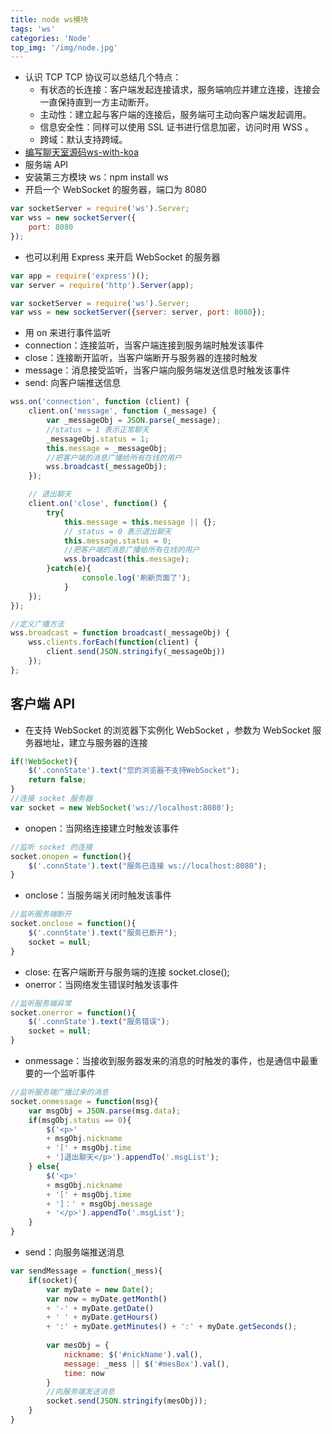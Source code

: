 ```yaml
---
title: node ws模块
tags: 'ws'
categories: 'Node'
top_img: '/img/node.jpg'
---
```


<ul><li>认识 TCP
TCP 协议可以总结几个特点：<ul><li>有状态的长连接：客户端发起连接请求，服务端响应并建立连接，连接会一直保持直到一方主动断开。</li><li>主动性：建立起与客户端的连接后，服务端可主动向客户端发起调用。</li><li>信息安全性：同样可以使用 SSL 证书进行信息加密，访问时用 WSS 。</li><li>跨域：默认支持跨域。</li></ul>
</li><li><a href="https://github.com/michaelliao/learn-javascript/tree/master/samples/node/web/ws/ws-with-koa" target="_blank">编写聊天室源码ws-with-koa</a>
</li><li>服务端 API</li><li>安装第三方模块 ws：npm install ws</li><li>开启一个 WebSocket 的服务器，端口为 8080</li></ul>

``` javascript
var socketServer = require('ws').Server;
var wss = new socketServer({
    port: 8080
});

```
<ul><li>也可以利用 Express 来开启 WebSocket 的服务器</li></ul>

``` javascript
var app = require('express')();
var server = require('http').Server(app);

var socketServer = require('ws').Server;
var wss = new socketServer({server: server, port: 8080});
```

<ul><li>用 on 来进行事件监听</li><li>connection：连接监听，当客户端连接到服务端时触发该事件</li><li>close：连接断开监听，当客户端断开与服务器的连接时触发</li><li>message：消息接受监听，当客户端向服务端发送信息时触发该事件</li><li>send: 向客户端推送信息</li></ul>

``` javascript
wss.on('connection', function (client) {
    client.on('message', function (_message) {
        var _messageObj = JSON.parse(_message);
        //status = 1 表示正常聊天
        _messageObj.status = 1;
        this.message = _messageObj;
        //把客户端的消息广播给所有在线的用户
        wss.broadcast(_messageObj);
    });

    // 退出聊天  
    client.on('close', function() {  
        try{
            this.message = this.message || {};
            // status = 0 表示退出聊天
            this.message.status = 0;
            //把客户端的消息广播给所有在线的用户
            wss.broadcast(this.message);  
        }catch(e){  
                console.log('刷新页面了');  
            }  
    });  
});

//定义广播方法
wss.broadcast = function broadcast(_messageObj) {  
    wss.clients.forEach(function(client) { 
        client.send(JSON.stringify(_messageObj))
    });  
}; 
```


## 客户端 API

<ul><li>在支持 WebSocket 的浏览器下实例化 WebSocket ，参数为 WebSocket 服务器地址，建立与服务器的连接</li></ul>

``` javascript
if(!WebSocket){
    $('.connState').text("您的浏览器不支持WebSocket");
    return false;
} 
//连接 socket 服务器
var socket = new WebSocket('ws://localhost:8080');
```

<ul><li>onopen：当网络连接建立时触发该事件</li></ul>

``` javascript
//监听 socket 的连接
socket.onopen = function(){
    $('.connState').text("服务已连接 ws://localhost:8080");
}
```
<ul><li>onclose：当服务端关闭时触发该事件</li></ul>

``` javascript
//监听服务端断开
socket.onclose = function(){
    $('.connState').text("服务已断开");
    socket = null;
}
```

<ul><li>close: 在客户端断开与服务端的连接 socket.close();</li><li>onerror：当网络发生错误时触发该事件</li></ul>

``` javascript
//监听服务端异常
socket.onerror = function(){
    $('.connState').text("服务错误");
    socket = null;
}
```
<ul><li>onmessage：当接收到服务器发来的消息的时触发的事件，也是通信中最重要的一个监听事件</li></ul>

``` javascript
//监听服务端广播过来的消息
socket.onmessage = function(msg){
    var msgObj = JSON.parse(msg.data);
    if(msgObj.status == 0){
        $('<p>' 
        + msgObj.nickname 
        + '[' + msgObj.time 
        + ']退出聊天</p>').appendTo('.msgList');
    } else{
        $('<p>' 
        + msgObj.nickname 
        + '[' + msgObj.time 
        + ']：' + msgObj.message 
        + '</p>').appendTo('.msgList');
    }
}
```
<ul><li>send：向服务端推送消息</li></ul>

``` javascript
var sendMessage = function(_mess){
    if(socket){
        var myDate = new Date();
        var now = myDate.getMonth() 
        + '-' + myDate.getDate() 
        + ' ' + myDate.getHours() 
        + ':' + myDate.getMinutes() + ':' + myDate.getSeconds();                
        
        var mesObj = {
            nickname: $('#nickName').val(),
            message: _mess || $('#mesBox').val(),
            time: now
        }
        //向服务端发送消息
        socket.send(JSON.stringify(mesObj));
    }            
}
```